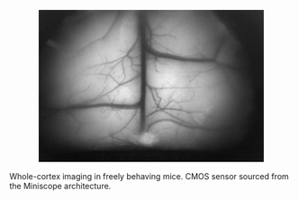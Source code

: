 <p align="center">
  <img width="400" src="https://github.com/surin009/mini-mScope/blob/1f11be93fe568faae26ee1b6dfec35cec47d1934/siteimg/brain_grayscale.png">
</p>

Whole-cortex imaging in freely behaving mice. CMOS sensor sourced from the Miniscope architecture. 
